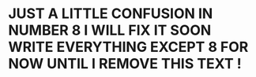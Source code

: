 # JUST A LITTLE CONFUSION IN NUMBER 8 I WILL FIX IT SOON WRITE EVERYTHING EXCEPT 8 FOR NOW UNTIL I REMOVE THIS TEXT !
